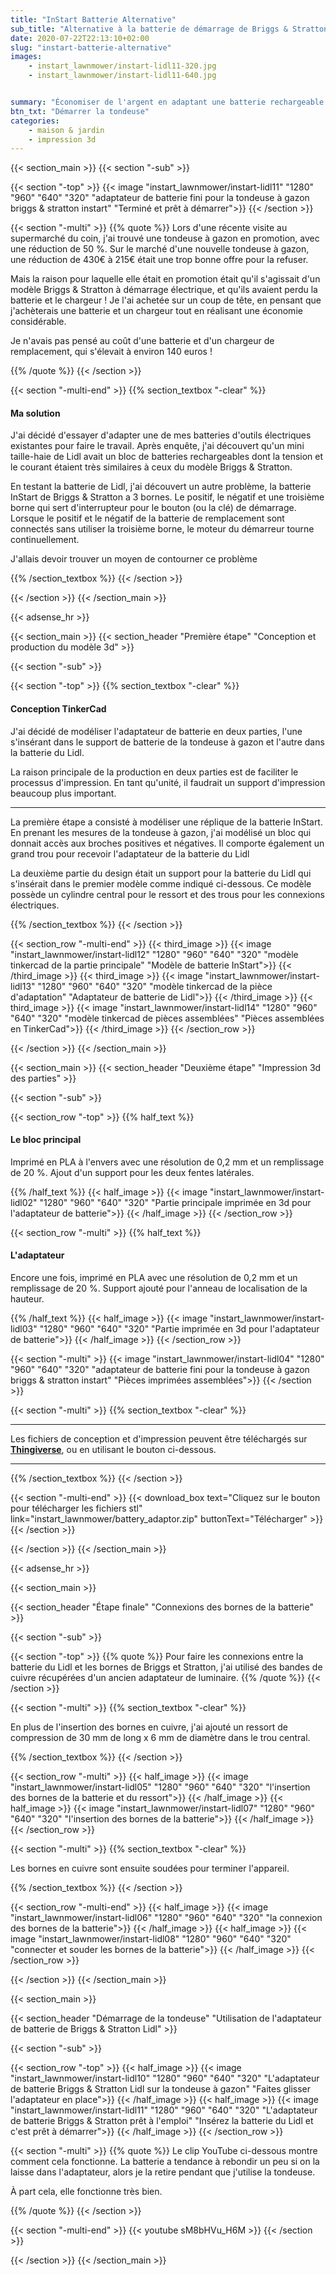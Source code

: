 ```yaml
---
title: "InStart Batterie Alternative"
sub_title: "Alternative à la batterie de démarrage de Briggs & Stratton"
date: 2020-07-22T22:13:10+02:00
slug: "instart-batterie-alternative"
images:
    - instart_lawnmower/instart-lidl11-320.jpg
    - instart_lawnmower/instart-lidl11-640.jpg


summary: "Économiser de l'argent en adaptant une batterie rechargeable Lidl bon marché pour l'utiliser avec une tondeuse à gazon InStart Briggs & Stratton..."
btn_txt: "Démarrer la tondeuse"
categories:
    - maison & jardin
    - impression 3d
---
```


{{< section_main >}}
{{< section "-sub" >}}

{{< section "-top" >}}
{{< image "instart_lawnmower/instart-lidl11" "1280" "960" "640" "320" "adaptateur de batterie fini pour la tondeuse à gazon briggs & stratton instart" "Terminé et prêt à démarrer">}}
{{< /section >}}

{{< section "-multi" >}}
{{% quote %}}
Lors d'une récente visite au supermarché du coin, j'ai trouvé une tondeuse à gazon en promotion, avec une réduction de 50 %. Sur le marché d'une nouvelle tondeuse à gazon, une réduction de 430€ à 215€ était une trop bonne offre pour la refuser.

Mais la raison pour laquelle elle était en promotion était qu'il s'agissait d'un modèle Briggs & Stratton à démarrage électrique, et qu'ils avaient perdu la batterie et le chargeur ! Je l'ai achetée sur un coup de tête, en pensant que j'achèterais une batterie et un chargeur tout en réalisant une économie considérable.

Je n'avais pas pensé au coût d'une batterie et d'un chargeur de remplacement, qui s'élevait à environ 140 euros !

{{% /quote %}}
{{< /section >}}

{{< section "-multi-end" >}}
{{% section_textbox "-clear" %}}

#### Ma solution

J'ai décidé d'essayer d'adapter une de mes batteries d'outils électriques existantes pour faire le travail. Après enquête, j'ai découvert qu'un mini taille-haie de Lidl avait un bloc de batteries rechargeables dont la tension et le courant étaient très similaires à ceux du modèle Briggs & Stratton.

En testant la batterie de Lidl, j'ai découvert un autre problème, la batterie InStart de Briggs & Stratton a 3 bornes. Le positif, le négatif et une troisième borne qui sert d'interrupteur pour le bouton (ou la clé) de démarrage. Lorsque le positif et le négatif de la batterie de remplacement sont connectés sans utiliser la troisième borne, le moteur du démarreur tourne continuellement.

J'allais devoir trouver un moyen de contourner ce problème

{{% /section_textbox %}}
{{< /section >}}

{{< /section >}}
{{< /section_main >}}

{{< adsense_hr >}}

{{< section_main >}}
{{< section_header "Première étape" "Conception et production du modèle 3d" >}}

{{< section "-sub" >}}

{{< section "-top" >}}
{{% section_textbox "-clear" %}}

#### Conception TinkerCad

J'ai décidé de modéliser l'adaptateur de batterie en deux parties, l'une s'insérant dans le support de batterie de la tondeuse à gazon et l'autre dans la batterie du Lidl.

La raison principale de la production en deux parties est de faciliter le processus d'impression. En tant qu'unité, il faudrait un support d'impression beaucoup plus important.

***

La première étape a consisté à modéliser une réplique de la batterie InStart. En prenant les mesures de la tondeuse à gazon, j'ai modélisé un bloc qui donnait accès aux broches positives et négatives. Il comporte également un grand trou pour recevoir l'adaptateur de la batterie du Lidl

La deuxième partie du design était un support pour la batterie du Lidl qui s'insérait dans le premier modèle comme indiqué ci-dessous. Ce modèle possède un cylindre central pour le ressort et des trous pour les connexions électriques.

{{% /section_textbox %}}
{{< /section >}}

{{< section_row "-multi-end" >}}
{{< third_image >}}
{{< image "instart_lawnmower/instart-lidl12" "1280" "960" "640" "320" "modèle tinkercad de la partie principale" "Modèle de batterie InStart">}}
{{< /third_image >}}
{{< third_image >}}
{{< image "instart_lawnmower/instart-lidl13" "1280" "960" "640" "320" "modèle tinkercad de la pièce d'adaptation" "Adaptateur de batterie de Lidl">}}
{{< /third_image >}}
{{< third_image >}}
{{< image "instart_lawnmower/instart-lidl14" "1280" "960" "640" "320" "modèle tinkercad de pièces assemblées" "Pièces assemblées en TinkerCad">}}
{{< /third_image >}}
{{< /section_row >}}

{{< /section >}}
{{< /section_main >}}

{{< section_main >}}
{{< section_header "Deuxième étape" "Impression 3d des parties" >}}

{{< section "-sub" >}}

{{< section_row "-top" >}}
{{% half_text %}}

#### Le bloc principal

Imprimé en PLA à l'envers avec une résolution de 0,2 mm et un remplissage de 20 %. Ajout d'un support pour les deux fentes latérales.

{{% /half_text %}}
{{< half_image >}}
{{< image "instart_lawnmower/instart-lidl02" "1280" "960" "640" "320" "Partie principale imprimée en 3d pour l'adaptateur de batterie">}}
{{< /half_image >}}
{{< /section_row >}}

{{< section_row "-multi" >}}
{{% half_text %}}

#### L'adaptateur

Encore une fois, imprimé en PLA avec une résolution de 0,2 mm et un remplissage de 20 %. Support ajouté pour l'anneau de localisation de la hauteur.

{{% /half_text %}}
{{< half_image >}}
{{< image "instart_lawnmower/instart-lidl03" "1280" "960" "640" "320" "Partie imprimée en 3d pour l'adaptateur de batterie">}}
{{< /half_image >}}
{{< /section_row >}}

{{< section "-multi" >}}
{{< image "instart_lawnmower/instart-lidl04" "1280" "960" "640" "320" "adaptateur de batterie fini pour la tondeuse à gazon briggs & stratton instart" "Pièces imprimées assemblées">}}
{{< /section >}}

{{< section "-multi" >}}
{{% section_textbox "-clear" %}}

***

Les fichiers de conception et d'impression peuvent être téléchargés sur **[Thingiverse](https://www.thingiverse.com/thing:4565535)**, ou en utilisant le bouton ci-dessous.
***
{{% /section_textbox %}}
{{< /section >}}

{{< section "-multi-end" >}}
{{< download_box text="Cliquez sur le bouton pour télécharger les fichiers stl" link="instart_lawnmower/battery_adaptor.zip" buttonText="Télécharger" >}}
{{< /section >}}

{{< /section >}}
{{< /section_main >}}

{{< adsense_hr >}}

{{< section_main >}}

{{< section_header "Étape finale" "Connexions des bornes de la batterie" >}}

{{< section "-sub" >}}

{{< section "-top" >}}
{{% quote %}}
Pour faire les connexions entre la batterie du Lidl et les bornes de Briggs et Stratton, j'ai utilisé des bandes de cuivre récupérées d'un ancien adaptateur de luminaire.
{{% /quote %}}
{{< /section >}}

{{< section "-multi" >}}
{{% section_textbox "-clear" %}}

En plus de l'insertion des bornes en cuivre, j'ai ajouté un ressort de compression de 30 mm de long x 6 mm de diamètre dans le trou central.

{{% /section_textbox %}}
{{< /section >}}

{{< section_row "-multi" >}}
{{< half_image >}}
{{< image "instart_lawnmower/instart-lidl05" "1280" "960" "640" "320" "l'insertion des bornes de la batterie et du ressort">}}
{{< /half_image >}}
{{< half_image >}}
{{< image "instart_lawnmower/instart-lidl07" "1280" "960" "640" "320" "l'insertion des bornes de la batterie">}}
{{< /half_image >}}
{{< /section_row >}}

{{< section "-multi" >}}
{{% section_textbox "-clear" %}}

Les bornes en cuivre sont ensuite soudées pour terminer l'appareil.

{{% /section_textbox %}}
{{< /section >}}

{{< section_row "-multi-end" >}}
{{< half_image >}}
{{< image "instart_lawnmower/instart-lidl06" "1280" "960" "640" "320" "la connexion des bornes de la batterie">}}
{{< /half_image >}}
{{< half_image >}}
{{< image "instart_lawnmower/instart-lidl08" "1280" "960" "640" "320" "connecter et souder les bornes de la batterie">}}
{{< /half_image >}}
{{< /section_row >}}

{{< /section >}}
{{< /section_main >}}

{{< section_main >}}

{{< section_header "Démarrage de la tondeuse" "Utilisation de l'adaptateur de batterie de Briggs & Stratton Lidl" >}}

{{< section "-sub" >}}


{{< section_row "-top" >}}
{{< half_image >}}
{{< image "instart_lawnmower/instart-lidl10" "1280" "960" "640" "320" "L'adaptateur de batterie Briggs & Stratton Lidl sur la tondeuse à gazon" "Faites glisser l'adaptateur en place">}}
{{< /half_image >}}
{{< half_image >}}
{{< image "instart_lawnmower/instart-lidl11" "1280" "960" "640" "320" "L'adaptateur de batterie Briggs & Stratton prêt à l'emploi" "Insérez la batterie du Lidl et c'est prêt à démarrer">}}
{{< /half_image >}}
{{< /section_row >}}

{{< section "-multi" >}}
{{% quote %}}
Le clip YouTube ci-dessous montre comment cela fonctionne. La batterie a tendance à rebondir un peu si on la laisse dans l'adaptateur, alors je la retire pendant que j'utilise la tondeuse.

À part cela, elle fonctionne très bien.

{{% /quote %}}
{{< /section >}}

{{< section "-multi-end" >}}
{{< youtube sM8bHVu_H6M >}}
{{< /section >}}

{{< /section >}}
{{< /section_main >}}
